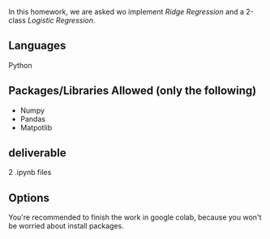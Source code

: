 In this homework, we are asked wo implement *Ridge Regression* and a 2-class *Logistic Regression*.
## Languages
Python
## Packages/Libraries Allowed (**only** the following)
+ Numpy
+ Pandas
+ Matpotlib
## deliverable
2 .ipynb files
## Options
You're recommended to finish the work in google colab, because you won't be worried about install packages.